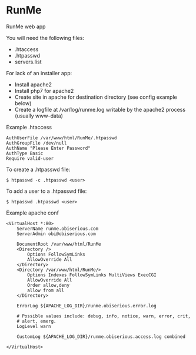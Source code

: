 # RunMe
RunMe web app

You will need the following files:
* .htaccess
* .htpasswd
* servers.list

For lack of an installer app:

* Install apache2
* Install php7 for apache2
* Create site in apache for destination directory (see config example below)
* Create a logfile at /var/log/runme.log writable by the apache2 process (usually www-data)

Example .htaccess
```
AuthUserFile /var/www/html/RunMe/.htpasswd
AuthGroupFile /dev/null
AuthName "Please Enter Password"
AuthType Basic
Require valid-user
```
To create a .htpasswd file:
```
$ htpasswd -c .htpasswd <user>
```
To add a user to a .htpasswd file:
```
$ htpasswd .htpasswd <user>
```
Example apache conf
```
<VirtualHost *:80>
    ServerName runme.obiserious.com
    ServerAdmin obi@obiserious.com

    DocumentRoot /var/www/html/RunMe
    <Directory />
        Options FollowSymLinks
        AllowOverride All
    </Directory>
    <Directory /var/www/html/RunMe/>
        Options Indexes FollowSymLinks MultiViews ExecCGI
        AllowOverride All
        Order allow,deny
        allow from all
    </Directory>

    ErrorLog ${APACHE_LOG_DIR}/runme.obiserious.error.log

    # Possible values include: debug, info, notice, warn, error, crit,
    # alert, emerg.
    LogLevel warn

    CustomLog ${APACHE_LOG_DIR}/runme.obiserious.access.log combined

</VirtualHost>
```

